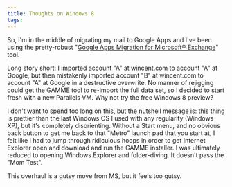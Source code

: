 ```yaml
---
title: Thoughts on Windows 8
tags: 
---
```


So, I'm in the middle of migrating my mail to Google Apps and I've been using the pretty-robust "[Google Apps Migration for Microsoft® Exchange](https://tools.google.com/dlpage/exchangemigration)" tool.

Long story short: I imported account "A" at wincent.com to account "A" at Google, but then mistakenly imported account "B" at wincent.com to account "A" at Google in a destructive overwrite. No manner of rejigging could get the GAMME tool to re-import the full data set, so I decided to start fresh with a new Parallels VM. Why not try the free Windows 8 preview?

I don't want to spend too long on this, but the nutshell message is: this thing is prettier than the last Windows OS I used with any regularity (Windows XP), but it's completely disorienting. Without a Start menu, and no obvious back button to get me back to that "Metro" launch pad that you start at, I felt like I had to jump through ridiculous hoops in order to get Internet Explorer open and download and run the GAMME installer. I was ultimately reduced to opening Windows Explorer and folder-diving. It doesn't pass the "Mom Test".

This overhaul is a gutsy move from MS, but it feels too gutsy.
